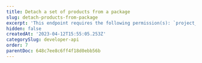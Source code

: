 ```yaml
---
title: Detach a set of products from a package
slug: detach-products-from-package
excerpt: 'This endpoint requires the following permission(s): `project_configuration:packages:read_write`.'
hidden: false
createdAt: '2023-04-12T15:55:05.253Z'
categorySlug: developer-api
order: 7
parentDoc: 648c7ee8c6ff4f18d0ebb56b
---
```

